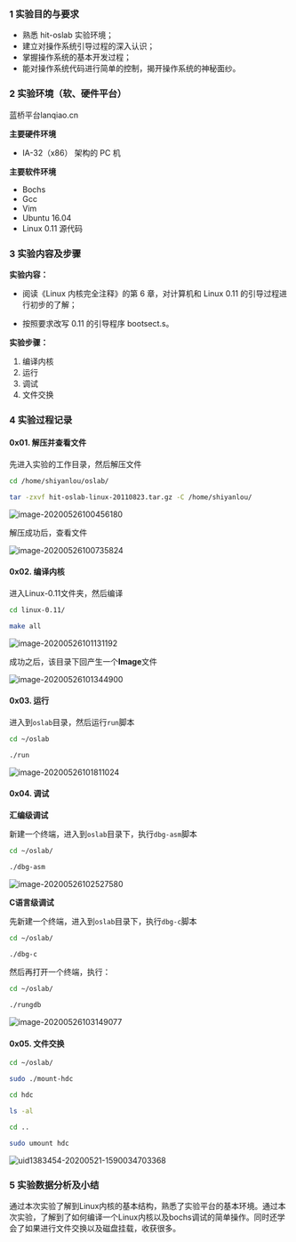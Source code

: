 ### 1 实验目的与要求

* 熟悉 hit-oslab 实验环境；
* 建立对操作系统引导过程的深入认识；
* 掌握操作系统的基本开发过程；
* 能对操作系统代码进行简单的控制，揭开操作系统的神秘面纱。

### 2 实验环境（软、硬件平台）

蓝桥平台lanqiao.cn

**主要硬件环境**

* IA-32（x86） 架构的 PC 机

**主要软件环境**

* Bochs
* Gcc
* Vim
* Ubuntu 16.04
* Linux 0.11 源代码

### 3 实验内容及步骤

**实验内容：**

*  阅读《Linux 内核完全注释》的第 6 章，对计算机和 Linux 0.11 的引导过程进行初步的了解；

* 按照要求改写 0.11 的引导程序 bootsect.s。

**实验步骤：**

1. 编译内核
2. 运行
3. 调试
4. 文件交换

### 4 实验过程记录

#### 0x01. 解压并查看文件

先进入实验的工作目录，然后解压文件

```bash
cd /home/shiyanlou/oslab/

tar -zxvf hit-oslab-linux-20110823.tar.gz -C /home/shiyanlou/
```

![image-20200526100456180](%E5%AE%9E%E9%AA%8C%E4%B8%80.assets/image-20200526100456180.png)

解压成功后，查看文件

![image-20200526100735824](%E5%AE%9E%E9%AA%8C%E4%B8%80.assets/image-20200526100735824.png)



#### 0x02. 编译内核

进入Linux-0.11文件夹，然后编译

```bash
cd linux-0.11/

make all
```

![image-20200526101131192](%E5%AE%9E%E9%AA%8C%E4%B8%80.assets/image-20200526101131192.png)

成功之后，该目录下回产生一个**Image**文件

![image-20200526101344900](%E5%AE%9E%E9%AA%8C%E4%B8%80.assets/image-20200526101344900.png)



#### 0x03. 运行

进入到`oslab`目录，然后运行`run`脚本

```bash
cd ~/oslab

./run
```

![image-20200526101811024](%E5%AE%9E%E9%AA%8C%E4%B8%80.assets/image-20200526101811024.png)



#### 0x04. 调试

**汇编级调试**

新建一个终端，进入到`oslab`目录下，执行`dbg-asm`脚本

```bash
cd ~/oslab/

./dbg-asm
```

![image-20200526102527580](%E5%AE%9E%E9%AA%8C%E4%B8%80.assets/image-20200526102527580.png)



**C语言级调试**

先新建一个终端，进入到`oslab`目录下，执行`dbg-c`脚本

```bash
cd ~/oslab/

./dbg-c
```

然后再打开一个终端，执行：

```bash
cd ~/oslab/

./rungdb
```

![image-20200526103149077](%E5%AE%9E%E9%AA%8C%E4%B8%80.assets/image-20200526103149077.png)



#### 0x05. 文件交换

```bash
cd ~/oslab/

sudo ./mount-hdc

cd hdc

ls -al

cd ..

sudo umount hdc
```



![uid1383454-20200521-1590034703368](%E5%AE%9E%E9%AA%8C%E4%B8%80.assets/uid1383454-20200521-1590034703368.png)



### 5 实验数据分析及小结

通过本次实验了解到Linux内核的基本结构，熟悉了实验平台的基本环境。通过本次实验，了解到了如何编译一个Linux内核以及bochs调试的简单操作。同时还学会了如果进行文件交换以及磁盘挂载，收获很多。